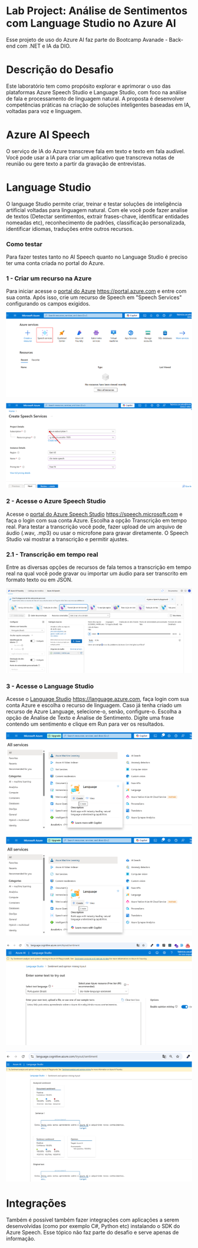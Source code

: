 # Lab Project: Análise de Sentimentos com Language Studio no Azure AI

Esse projeto de uso do Azure AI faz parte do Bootcamp Avanade - Back-end com .NET e IA da DIO.

# Descrição do Desafio

Este laboratório tem como propósito explorar e aprimorar o uso das plataformas Azure Speech Studio e Language Studio, com foco na análise de fala e processamento de linguagem natural. A proposta é desenvolver competências práticas na criação de soluções inteligentes baseadas em IA, voltadas para voz e linguagem.  

# Azure AI Speech

O serviço de IA do Azure transcreve fala em texto e texto em fala audível. Você pode usar a IA para criar um aplicativo que transcreva notas de reunião ou gere texto a partir da gravação de entrevistas.

# Language Studio

O language Studio permite criar, treinar e testar soluções de inteligência artificial voltadas para linguagem natural. Com ele você pode fazer analise de textos (Detectar sentimentos, extrair frases-chave, identificar entidades nomeadas etc), reconhecimento de padrões, classificação personalizada, identificar idiomas,  traduções entre outros recursos.

### Como testar 

Para fazer testes tanto no AI Speech quanto no Language Studio é preciso ter uma conta criada no portal do Azure. 

### 1 - Criar um recurso na Azure

Para iniciar acesse o [portal do Azure](https://portal.azure.com) https://portal.azure.com e entre com sua conta. Após isso, crie um recurso de Speech em "Speech Services" configurando os campos exigidos.

![Portal do Azure](img/img1.1.png)

![Configurando o recurso de Speech](img/img1.2.png)


### 2 - Acesse o Azure Speech Studio

Acesse o [portal do Azure Speech Studio](https://speech.microsoft.com)  https://speech.microsoft.com e faça o login com sua conta Azure.
Escolha a opção  Transcrição em tempo real. Para testar a transcrição você pode, fazer upload de um arquivo de áudio (.wav, .mp3) ou usar o microfone para gravar diretamente. O Speech Studio vai mostrar a transcrição e permitir ajustes.

### 2.1 - Transcrição em tempo real

Entre as diversas opções de recursos de fala temos a transcrição em tempo real na qual você pode gravar ou importar um áudio para ser transcrito em formato texto ou em JSON.

![figura 1](img/img1.png)


### 3 - Acesse o Language Studio

Acesse o [Language Studio](https://language.azure.com) https://language.azure.com, faça login com sua conta Azure e escolha o recurso de linguagem. Caso já tenha criado um recurso de Azure Language, selecione-o, senão, configure-o. Escolha a opção de Ánalise de Texto e Ánalise de Sentimento. Digite uma frase contendo um sentimento e clique em Run para ver os resultados.  

![Language Studio](img/img5.1.png)

![Configurando Recurso](img/img5.1.png)

![Inserindo o texto para ánalise](img/img5.3.png)

![Resultado da ánalise](img/img5.4.png)


# Integrações

Também é possível também fazer integrações com aplicações a serem desenvolvidas (como por exemplo C#, Python etc) instalando o SDK do Azure Speech. Esse tópico não faz parte do desafio e serve apenas de informação. 